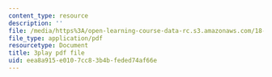 ```yaml
---
content_type: resource
description: ''
file: /media/https%3A/open-learning-course-data-rc.s3.amazonaws.com/18-01sc-single-variable-calculus-fall-2010/eea8a915e0107cc83b4bfeded74af66e_wOHrNt9ScYs.pdf
file_type: application/pdf
resourcetype: Document
title: 3play pdf file
uid: eea8a915-e010-7cc8-3b4b-feded74af66e
---
```

